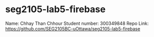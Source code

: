 # seg2105-lab5-firebase

Name: Chhay Than Chhour
Student number: 300349848
Repo Link: https://github.com/SEG2105BC-uOttawa/seg2105-lab5-firebase
